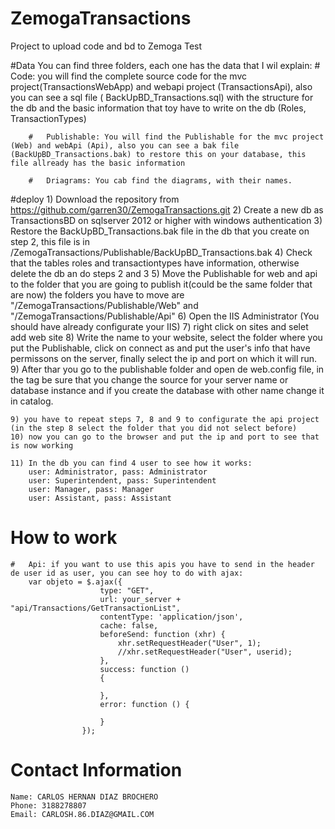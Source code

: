 # ZemogaTransactions
Project to upload  code and bd to Zemoga Test


#Data
	You can find three folders, each one has the data that I wil explain:
		#	Code: you will find the complete source code for the mvc project(TransactionsWebApp) and webapi project (TransactionsApi), also you can see a sql file (	BackUpBD_Transactions.sql) with the structure for the db and the basic information that toy have to write on the db (Roles, TransactionTypes)

		#	Publishable: You will find the Publishable for the mvc project (Web) and webApi (Api), also you can see a bak file (BackUpBD_Transactions.bak) to restore this on your database, this file allready has the basic information

		#	Driagrams: You cab find the diagrams, with their names.



#deploy
	1) Download the repository from https://github.com/garren30/ZemogaTransactions.git
	2) Create a new db as TransactionsBD on sqlserver 2012 or higher with windows authentication
	3) Restore the BackUpBD_Transactions.bak file in the db that you create on step 2, this file is in /ZemogaTransactions/Publishable/BackUpBD_Transactions.bak
	4) Check that the tables roles and transactiontypes have information, otherwise delete the db an do steps 2 and 3
	5) Move the Publishable for web and api to the folder that you are going to publish it(could be the same folder that are now) the folders you have to move are "/ZemogaTransactions/Publishable/Web" and  "/ZemogaTransactions/Publishable/Api"
	6) Open the IIS Administrator (You should have already configurate your IIS)
	7) right click on sites and selet add web site
	8) Write the name to your website, select the folder where you put the Publishable, click on connect as and put the user's info that have permissons on the server, finally select the ip and port on which it will run.
	9) After thar you go to the publishable folder and open de web.config file, in the tag <connectionStrings> be sure that you change the source for your server name or database instance and if you create the database with other name change it in catalog.

	9) you have to repeat steps 7, 8 and 9 to configurate the api project (in the step 8 select the folder that you did not select before)
	10) now you can go to the browser and put the ip and port to see that is now working

	11) In the db you can find 4 user to see how it works:
		user: Administrator, pass: Administrator
		user: Superintendent, pass: Superintendent
		user: Manager, pass: Manager
		user: Assistant, pass: Assistant

	





# How to work
	#	Api: if you want to use this apis you have to send in the header de user id as user, you can see hoy to do with ajax:
		var objeto = $.ajax({
                        type: "GET",
                        url: your_server + "api/Transactions/GetTransactionList",
                        contentType: 'application/json',
                        cache: false,
                        beforeSend: function (xhr) {
							xhr.setRequestHeader("User", 1);
                            //xhr.setRequestHeader("User", userid);
                        },
                        success: function () 
			            {
			                
			            },
			            error: function () {
			                
			            }
			        });


# Contact Information
	Name: CARLOS HERNAN DIAZ BROCHERO
	Phone: 3188278807
	Email: CARLOSH.86.DIAZ@GMAIL.COM

